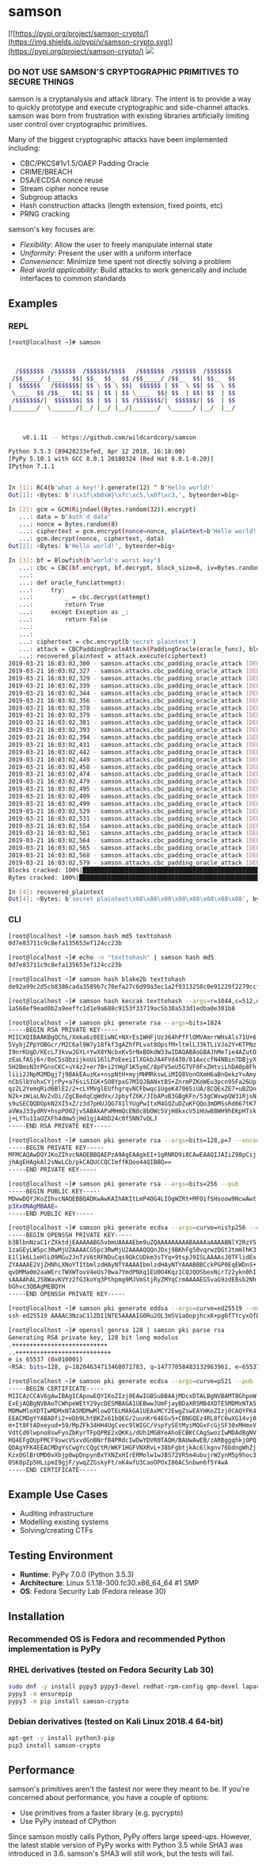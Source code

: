 # samson
[![https://pypi.org/project/samson-crypto/](https://img.shields.io/pypi/v/samson-crypto.svg)](https://pypi.org/project/samson-crypto/)
![](https://img.shields.io/badge/Made%20in-anger-red.svg)

### **DO NOT USE SAMSON'S CRYPTOGRAPHIC PRIMITIVES TO SECURE THINGS**

samson is a cryptanalysis and attack library. The intent is to provide a way to quickly prototype and execute cryptographic and side-channel attacks. samson was born from frustration with existing libraries artificially limiting user control over cryptographic primitives.

Many of the biggest cryptographic attacks have been implemented including:
* CBC/PKCS#1v1.5/OAEP Padding Oracle
* CRIME/BREACH
* DSA/ECDSA nonce reuse
* Stream cipher nonce reuse
* Subgroup attacks
* Hash construction attacks (length extension, fixed points, etc)
* PRNG cracking

samson's key focuses are:
* _Flexibility_: Allow the user to freely manipulate internal state
* _Uniformity_: Present the user with a uniform interface
* _Convenience_: Minimize time spent not directly solving a problem
* _Real world applicability_: Build attacks to work generically and include interfaces to common standards


## Examples
### **REPL**
```bash
[root@localhost ~]# samson


                                                                
  /$$$$$$$  /$$$$$$  /$$$$$$/$$$$   /$$$$$$$  /$$$$$$  /$$$$$$$ 
 /$$_____/ |____  $$| $$_  $$_  $$ /$$_____/ /$$__  $$| $$__  $$
|  $$$$$$   /$$$$$$$| $$ \ $$ \ $$|  $$$$$$ | $$  \ $$| $$  \ $$
 \____  $$ /$$__  $$| $$ | $$ | $$ \____  $$| $$  | $$| $$  | $$
 /$$$$$$$/|  $$$$$$$| $$ | $$ | $$ /$$$$$$$/|  $$$$$$/| $$  | $$
|_______/  \_______/|__/ |__/ |__/|_______/  \______/ |__/  |__/
                                                                
                                                                
                                                                
    v0.1.11 -- https://github.com/wildcardcorp/samson

Python 3.5.3 (89428233efed, Apr 12 2018, 16:18:00)
[PyPy 5.10.1 with GCC 8.0.1 20180324 (Red Hat 8.0.1-0.20)]
IPython 7.1.1


In [1]: RC4(b'what a key!').generate(12) ^ b'Hello world!'                                                                                  
Out[1]: <Bytes: b')\x1f\xb8xW}\xfc\xc5,\x0f\xc3,', byteorder=big>

In [2]: gcm = GCM(Rijndael(Bytes.random(32)).encrypt) 
   ...: data = b"Auth'd data" 
   ...: nonce = Bytes.random(8) 
   ...: ciphertext = gcm.encrypt(nonce=nonce, plaintext=b'Hello world!', data=data) 
   ...: gcm.decrypt(nonce, ciphertext, data)                                                                                                
Out[2]: <Bytes: b'Hello world!', byteorder=big>

In [3]: bf = Blowfish(b"world's worst key") 
   ...: cbc = CBC(bf.encrypt, bf.decrypt, block_size=8, iv=Bytes.random(8)) 
   ...:  
   ...: def oracle_func(attempt): 
   ...:     try: 
   ...:         _ = cbc.decrypt(attempt) 
   ...:         return True 
   ...:     except Exception as _: 
   ...:         return False 
   ...:  
   ...:  
   ...: ciphertext = cbc.encrypt(b'secret plaintext') 
   ...: attack = CBCPaddingOracleAttack(PaddingOracle(oracle_func), block_size=8, iv=cbc.iv) 
   ...: recovered_plaintext = attack.execute(ciphertext)                                                                                    
2019-03-21 16:03:02,300 - samson.attacks.cbc_padding_oracle_attack [DEBUG] Starting iteration 0                                             
2019-03-21 16:03:02,327 - samson.attacks.cbc_padding_oracle_attack [DEBUG] Found working byte: b'\x01'                                      
2019-03-21 16:03:02,329 - samson.attacks.cbc_padding_oracle_attack [DEBUG] Found working byte: b'\x08'                                      
2019-03-21 16:03:02,339 - samson.attacks.cbc_padding_oracle_attack [DEBUG] Found working byte: b'\x08'                                      
2019-03-21 16:03:02,344 - samson.attacks.cbc_padding_oracle_attack [DEBUG] Found working byte: b'\x08'                                      
2019-03-21 16:03:02,356 - samson.attacks.cbc_padding_oracle_attack [DEBUG] Found working byte: b'\x08'                                      
2019-03-21 16:03:02,378 - samson.attacks.cbc_padding_oracle_attack [DEBUG] Found working byte: b'\x08'                                      
2019-03-21 16:03:02,379 - samson.attacks.cbc_padding_oracle_attack [DEBUG] Found working byte: b'\x08'                                      
2019-03-21 16:03:02,381 - samson.attacks.cbc_padding_oracle_attack [DEBUG] Found working byte: b'\x08'                                      
2019-03-21 16:03:02,393 - samson.attacks.cbc_padding_oracle_attack [DEBUG] Found working byte: b'\x08'                                      
2019-03-21 16:03:02,394 - samson.attacks.cbc_padding_oracle_attack [DEBUG] Starting iteration 1                                             
2019-03-21 16:03:02,431 - samson.attacks.cbc_padding_oracle_attack [DEBUG] Found working byte: b't'                                         
2019-03-21 16:03:02,442 - samson.attacks.cbc_padding_oracle_attack [DEBUG] Found working byte: b'x'                                         
2019-03-21 16:03:02,449 - samson.attacks.cbc_padding_oracle_attack [DEBUG] Found working byte: b'e'                                         
2019-03-21 16:03:02,458 - samson.attacks.cbc_padding_oracle_attack [DEBUG] Found working byte: b't'                                         
2019-03-21 16:03:02,474 - samson.attacks.cbc_padding_oracle_attack [DEBUG] Found working byte: b'n'                                         
2019-03-21 16:03:02,479 - samson.attacks.cbc_padding_oracle_attack [DEBUG] Found working byte: b'i'                                         
2019-03-21 16:03:02,495 - samson.attacks.cbc_padding_oracle_attack [DEBUG] Found working byte: b'a'                                         
2019-03-21 16:03:02,499 - samson.attacks.cbc_padding_oracle_attack [DEBUG] Found working byte: b'l'                                         
2019-03-21 16:03:02,499 - samson.attacks.cbc_padding_oracle_attack [DEBUG] Starting iteration 2                                             
2019-03-21 16:03:02,529 - samson.attacks.cbc_padding_oracle_attack [DEBUG] Found working byte: b'p'                                         
2019-03-21 16:03:02,531 - samson.attacks.cbc_padding_oracle_attack [DEBUG] Found working byte: b' '                                         
2019-03-21 16:03:02,554 - samson.attacks.cbc_padding_oracle_attack [DEBUG] Found working byte: b't'                                         
2019-03-21 16:03:02,561 - samson.attacks.cbc_padding_oracle_attack [DEBUG] Found working byte: b'e'                                         
2019-03-21 16:03:02,564 - samson.attacks.cbc_padding_oracle_attack [DEBUG] Found working byte: b'r'                                         
2019-03-21 16:03:02,565 - samson.attacks.cbc_padding_oracle_attack [DEBUG] Found working byte: b'c'                                         
2019-03-21 16:03:02,568 - samson.attacks.cbc_padding_oracle_attack [DEBUG] Found working byte: b'e'                                         
2019-03-21 16:03:02,579 - samson.attacks.cbc_padding_oracle_attack [DEBUG] Found working byte: b's'                                         
Blocks cracked: 100%|█████████████████████████████████████████████████████████████████████████████████████| 3/3 [00:00<00:00, 10.70blocks/s]
Bytes cracked: 100%|██████████████████████████████████████████████████████████████████████████████████████| 8/8 [00:00<00:00, 127.34bytes/s]

In [4]: recovered_plaintext                                                                                                                 
Out[4]: <Bytes: b'secret plaintext\x08\x08\x08\x08\x08\x08\x08\x08', byteorder=big>
```

### **CLI**
```bash
[root@localhost ~]# samson hash md5 texttohash
0d7e83711c9c8efa135653ef124cc23b

[root@localhost ~]# echo -n "texttohash" | samson hash md5
0d7e83711c9c8efa135653ef124cc23b

[root@localhost ~]# samson hash blake2b texttohash
de92a99c2d5cb8386cada3589b7c70efa27c6d99a3ec1a2f9313258c0e91229f2279ccf68d6766aa20d124ca415dacbb89fb657013de1a2009752084186445a7

[root@localhost ~]# samson hash keccak texttohash --args=r=1044,c=512,digest_bit_size=256
1a568ef9ead0b2a9eeffc1d1e9a688c9153f33719ac5b30a533d1edba0e301b8

[root@localhost ~]# samson pki generate rsa --args=bits=1024
-----BEGIN RSA PRIVATE KEY-----
MIICXQIBAAKBgQChL/Xmka6z8EEiwNC+NXrEs1WHFjUz364hPfFlOMVAmrrWHsAls71U+6
5VybjZPpYOBGcr/M2C6al9W7y18fkf3gAZhfPLvat8OpsfM+ltmlLJ3kTLiVJo2Y+KTPNz
I9nrKUgD/KEcL73kvwJGYL+YwX8YNcbxKv5rNxB0kdW33wIDAQABAoGBAJhMe7ie4AZutO
zEaLfASj6+/8oC5sQbzijkoUi16lLPoEeeiIlXGkbJA4FVd430/81AxccfN4NBin7DBjyX
5H2BmsN3rPGnsCKC+uY4z2+er7B+i2YHgF1K5ymC/8pFV5eU5GTVF0FxZHtviLhDA0p8Fh
liii2JNpM2MDgj7j9BAkEAuzKx+nspNtH+myjMHMRkswLiMIQ8VonOXmH6aBnQekzYvAmy
nCbSlbYohxCYjrPy+a76siSIGK+SO8YpxG7MIQJBANxt8S+ZnrmPZKoWEu3pcn95Fa26Up
qz2L2YemqRid6BlE2/2+cLYMVglEUfhgrqvNCFbwqc1UgeK47065iUA/8CQExZE7+uBZQn
N2k+zWiaLNvZvDi/ZgCBedqCqWdVx/JpbyfZ6K/JIbAPuB3GBgKFn/53gCWxwpQW31RjsN
s9uSECQQDOpkN2XI5xZ/z3d7pHUJQG7X1lYUgPwItxM4GQZuDZuKFQQo3mDMSsRd667tK7
aVWaJ33ydRV+hspPO02jvSABAkAPaMHmQcEN8c8bOWc5VjH8kxcV5iHUw88WH9hEKpHTsk
j+LYTu11aOZXFh4dmw5jHd1gjA4bD24c0f5NN7vQLJ
-----END RSA PRIVATE KEY-----

[root@localhost ~]# samson pki generate rsa --args=bits=128,p=7 --encoding=pkcs8
-----BEGIN PRIVATE KEY-----
MFMCAQAwDQYJKoZIhvcNAQEBBQAEPzA9AgEAAgkEI+1gRNRD9i8CAwEAAQIJAIiZ98pCij
jhAgEHAgkAl2sNwLCb/pkCAQUCCQCImffKQoo44QIBBQ==
-----END PRIVATE KEY-----

[root@localhost ~]# samson pki generate rsa --args=bits=256 --pub
-----BEGIN PUBLIC KEY-----
MDwwDQYJKoZIhvcNAQEBBQADKwAwKAIhAKItLmP4OG4LIOgWZRt+MFOifSHsoow9NcwAwt
p3Xx0NAgMBAAE=
-----END PUBLIC KEY-----

[root@localhost ~]# samson pki generate ecdsa --args=curve=nistp256 --encoding=openssh
-----BEGIN OPENSSH PRIVATE KEY-----
b3BlbnNzaC1rZXktdjEAAAAABG5vbmUAAAAEbm9uZQAAAAAAAAABAAAAaAAAABNlY2RzYS
1zaGEyLW5pc3RwMjU2AAAACG5pc3RwMjU2AAAAQQQnJDxj9BKhFg50vqrwzDGtJtmmlhK3
E1l1k6L1eHlLO9MGu2JnTzV6tRFNDuCqs9QkCUDkm3sTYq+9tspJ9ISLAAAAsJ0TFlidEx
ZYAAAAE2VjZHNhLXNoYTItbmlzdHAyNTYAAAAIbmlzdHAyNTYAAABBBCckPGP0EqEWDnS+
qvDMMa0m2aaWErcTWXWTovV4eUs70wa7YmdPNXq1EU0O4Kqz1CQJQOSbexNir722ykn0hI
sAAAAhALJ58WavKVYz2fG3koYq3Pthpmg9MJVmStjRyZMYqCrmAAAAEG5vaG9zdEBsb2Nh
bGhvc3QBAgMEBQYH
-----END OPENSSH PRIVATE KEY-----

[root@localhost ~]# samson pki generate eddsa --args=curve=ed25519 --encoding=openssh --pub
ssh-ed25519 AAAAC3NzaC1lZDI1NTE5AAAAIG0Ru2OL3mSV1aOopjhcxK+pg6fTYcyxOfBy4cjJQ0T4 nohost@localhost

[root@localhost ~]# openssl genrsa 128 | samson pki parse rsa
Generating RSA private key, 128 bit long modulus
.+++++++++++++++++++++++++++
..+++++++++++++++++++++++++++
e is 65537 (0x010001)
<RSA: bits=128, p=18204634713468071783, q=14777058483132963961, e=65537, n=269010951824990204830693900060300012463, phi=134505475912495102398856103431849488360, d=14600484545241469070379515690589701393, alt_d=14600484545241469070379515690589701393>

[root@localhost ~]# samson pki generate ecdsa --args=curve=p521 --pub --encoding=x509_cert --encoding-args=ca=1,serial_number=666,issuer=#'CN=hiya,O=hiya-corp,L=Rack City'#
-----BEGIN CERTIFICATE-----
MIICAzCCAV6gAwIBAgICApowEQYIKoZIzj0EAwIGBSuBBAAjMDcxDTALBgNVBAMTBGhpeW
ExEjAQBgNVBAoTCWhpeWEtY29ycDESMBAGA1UEBwwJUmFjayBDaXR5MB4XDTE5MDMxNTA5
MDMwMloXDTIwMDMxNTA5MDMwMlowDTELMAkGA1UEAxMCY2EwgZswEAYHKoZIzj0CAQYFK4
EEACMDgYYABADfi2+eDb9LhtBKZx61bQEG/2uunKr64EGv5+CBNGQEz4RL8fC6wXG14vj0
m+It8FtADxeyud+59/MpZFk34HH4UgCvec9lWIGC/VspYySEtMyiMQGxFcGjSF30xMHmxV
VdtCd0lwpno8swFynZbKyrTFpQPRE2xQKKi/dUh1MGBYeAhoECBKCCAgSwozIwMDAdBgNV
HQ4EFgQUpFMCF9swcVSxvdGnBNrfB4PRdcIwDwYDVR0TAQH/BAUwAwEB/zARBggqhkjOPQ
QDAgYFK4EEACMDgYsCwgYcCQgCtM/WKF1HGFVNXRvL+38bFgbtjkAc6lkgnv76bdngWhZj
KzxOGlBrUMD0vXbjp0wpDnpynBxYXNZxHIrERMolw1wJBS72VR5m4ubujrW2ynM5p9hoc3
0SK8pZp5HLipmI9gjF/ywqZZGskyFt/nK4wfU3CaoOPOxI86AC5nbwn6f5Y4wA
-----END CERTIFICATE-----
```



## Example Use Cases
* Auditing infrastructure
* Modelling existing systems
* Solving/creating CTFs


## Testing Environment
* **Runtime**: PyPy 7.0.0 (Python 3.5.3)
* **Architecture**: Linux 5.1.18-300.fc30.x86_64_64 #1 SMP
* **OS**: Fedora Security Lab (Fedora release 30)


## Installation
### **Recommended OS is Fedora and recommended Python implementation is PyPy**

### RHEL derivatives (tested on Fedora Security Lab 30)
```bash
sudo dnf -y install pypy3 pypy3-devel redhat-rpm-config gmp-devel lapack-devel.x86_64 blas-devel.x86_64 gcc-c++
pypy3 -m ensurepip
pypy3 -m pip install samson-crypto
```

### Debian derivatives (tested on Kali Linux 2018.4 64-bit)
```bash
apt-get -y install python3-pip
pip3 install samson-crypto
```

## Performance
samson's primitives aren't the fastest nor were they meant to be. If you're concerned about performance, you have a couple of options:

* Use primitives from a faster library (e.g. pycrypto)
* Use PyPy instead of CPython

Since samson mostly calls Python, PyPy offers large speed-ups. However, the latest stable version of PyPy works with Python 3.5 while SHA3 was introduced in 3.6. samson's SHA3 will still work, but the tests will fail.